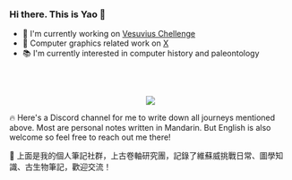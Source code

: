 ### Hi there. This is Yao 👋

- 🌋 I'm currently working on [Vesuvius Chellenge](https://scrollprize.org/)
- 🌱 Computer graphics related work on [X](https://twitter.com/yao1260)
- 📚 I'm currently interested in computer history and paleontology

</br></br>

<p align="center">
  <a href="https://discord.gg/5XzuP2pg"><img src="https://img.shields.io/discord/1231864138125545503?style=flat&logo=discord&logoColor=white&label=Discord&color=%23404eed" /></a>
</p>

🔥 Here's a Discord channel for me to write down all journeys mentioned above. Most are personal notes written in Mandarin. But English is also welcome so feel free to reach out me there!

📜 上面是我的個人筆記社群，上古卷軸研究團，記錄了維蘇威挑戰日常、圖學知識、古生物筆記，歡迎交流！
